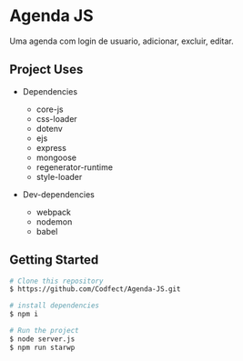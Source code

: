 # Agenda JS
Uma agenda com login de usuario, adicionar, excluir, editar.

## Project Uses 

* Dependencies
    * core-js
    * css-loader
    * dotenv
    * ejs
    * express
    * mongoose
    * regenerator-runtime
    * style-loader

* Dev-dependencies
    * webpack
    * nodemon
    * babel

## Getting Started

```sh
# Clone this repository
$ https://github.com/Codfect/Agenda-JS.git

# install dependencies
$ npm i

# Run the project
$ node server.js
$ npm run starwp

```

